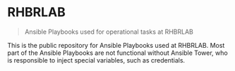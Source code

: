 # RHBRLAB
> Ansible Playbooks used for operational tasks at RHBRLAB

This is the public repository for Ansible Playbooks used at RHBRLAB. Most part of the Ansible Playbooks are not functional without Ansible Tower, who is responsible to inject special variables, such as credentials. 
